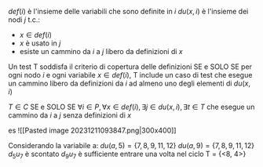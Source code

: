 $def(i)$ è l'insieme delle variabili che sono definite in $i$
$du(x, i)$ è l'insieme dei nodi $j$ t.c.:
- $x \in def(i)$
- $x$ è usato in $j$
- esiste un cammino da $i$ a $j$ libero da definizioni di $x$

Un test T soddisfa il criterio di copertura delle definizioni SE e SOLO SE per ogni nodo $i$ e ogni variabile $x \in def(i)$, T include un caso di test che esegue un cammino libero da definizioni da $i$ ad almeno uno degli elementi di $du(x, i)$

$T \in C$ SE e SOLO SE $\forall i \in P, \forall x \in def(i), \exists j \in du(x,i), \exists t \in T$ che esegue un cammino da $i$ a $j$ senza definizioni di $x$

es 
![[Pasted image 20231211093847.png|300x400]]

Considerando la variabile a:
$du(a, 5) = \{7, 8, 9, 11, 12\}$
$du(a, 9) = \{7, 8, 9, 11, 12\}$
$d_5u_7$ è scontato
$d_9u_7$ è sufficiente entrare una volta nel ciclo
T = {<8, 4>}

